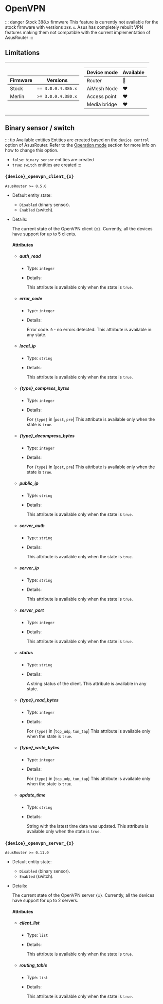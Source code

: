 # OpenVPN

::: danger Stock 388.x firmware
This feature is currently not available for the stock firmware with versions `388.x`. Asus has completely rebuilt VPN features making them not compatible with the current implementation of AsusRouter
:::

## Limitations

<table><tr><td>

|Firmware|          Versions|
|--------|------------------|
|Stock   |`== 3.0.0.4.386.x`|
|Merlin  |`>= 3.0.0.4.380.x`|
</td><td>

| Device mode|    Available|
|------------|-------------|
|Router      |:green_heart:|
|AiMesh Node |:heart:      |
|Access point|:heart:      |
|Media bridge|:heart:      |
</td></tr></table>

## Binary sensor / switch

::: tip Available entities
Entities are created based on the `device control` option of AsusRouter. Refer to the [Operation mode](../guide/configuration/operation-mode.md) section for more info on how to change this option.
- `false`: `binary_sensor` entities are created
- `true`: `switch` entities are created
:::

### `{device}_openvpn_client_{x}`

`AsusRouter >= 0.5.0`

-   Default entity state:
    -   `Disabled` (binary sensor).
    -   `Enabled` (switch).
-   Details:

    The current state of the OpenVPN client `{x}`. Currently, all the devices have support for up to 5 clients.

    #### Attributes

    -   ##### auth_read

        -   Type: `integer`
        -   Details:

            This attribute is available only when the state is `true`.

    -   ##### error_code

        -   Type: `integer`
        -   Details:

            Error code. `0` - no errors detected. This attribute is available in any state.

    -   ##### local_ip

        -   Type: `string`
        -   Details:

            This attribute is available only when the state is `true`.

    -   ##### {type}_compress_bytes

        -   Type: `integer`
        -   Details:

            For `{type}` in [`post`, `pre`] This attribute is available only when the state is `true`.

    -   ##### {type}_decompress_bytes

        -   Type: `integer`
        -   Details:

            For `{type}` in [`post`, `pre`] This attribute is available only when the state is `true`.

    -   ##### public_ip

        -   Type: `string`
        -   Details:

            This attribute is available only when the state is `true`.

    -   ##### server_auth

        -   Type: `string`
        -   Details:

            This attribute is available only when the state is `true`.

    -   ##### server_ip

        -   Type: `string`
        -   Details:

            This attribute is available only when the state is `true`.

    -   ##### server_port

        -   Type: `integer`
        -   Details:

            This attribute is available only when the state is `true`.

    -   ##### status

        -   Type: `string`
        -   Details:

            A string status of the client. This attribute is available in any state.

    -   ##### {type}_read_bytes

        -   Type: `integer`
        -   Details:

            For `{type}` in [`tcp_udp`, `tun_tap`] This attribute is available only when the state is `true`.

    -   ##### {type}_write_bytes

        -   Type: `integer`
        -   Details:

            For `{type}` in [`tcp_udp`, `tun_tap`] This attribute is available only when the state is `true`.

    -   ##### update_time

        -   Type: `string`
        -   Details:

            String with the latest time data was updated. This attribute is available only when the state is `true`.

### `{device}_openvpn_server_{x}`

`AsusRouter >= 0.11.0`

-   Default entity state:
    -   `Disabled` (binary sensor).
    -   `Enabled` (switch).
-   Details:

    The current state of the OpenVPN server `{x}`. Currently, all the devices have support for up to 2 servers.

    #### Attributes

    -   ##### client_list

        -   Type: `list`
        -   Details:

            This attribute is available only when the state is `true`.

    -   ##### routing_table

        -   Type: `list`
        -   Details:

            This attribute is available only when the state is `true`.

